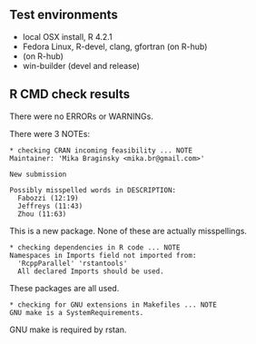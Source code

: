 ## Test environments
- local OSX install, R 4.2.1
- Fedora Linux, R-devel, clang, gfortran (on R-hub)
- (on R-hub)
- win-builder (devel and release)


## R CMD check results

There were no ERRORs or WARNINGs.

There were 3 NOTEs:

```
* checking CRAN incoming feasibility ... NOTE
Maintainer: 'Mika Braginsky <mika.br@gmail.com>'

New submission

Possibly misspelled words in DESCRIPTION:
  Fabozzi (12:19)
  Jeffreys (11:43)
  Zhou (11:63)
```

This is a new package. None of these are actually misspellings.


```
* checking dependencies in R code ... NOTE
Namespaces in Imports field not imported from:
  'RcppParallel' 'rstantools'
  All declared Imports should be used.
```

These packages are all used.


```
* checking for GNU extensions in Makefiles ... NOTE
GNU make is a SystemRequirements.
```

GNU make is required by rstan.
